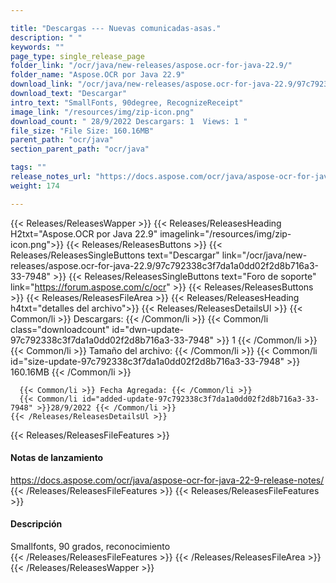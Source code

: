 ```yaml
---

title: "Descargas --- Nuevas comunicadas-asas."
description: " "
keywords: ""
page_type: single_release_page
folder_link: "/ocr/java/new-releases/aspose.ocr-for-java-22.9/"
folder_name: "Aspose.OCR por Java 22.9"
download_link: "/ocr/java/new-releases/aspose.ocr-for-java-22.9/97c792338c3f7da1a0dd02f2d8b716a3-33-7948"
download_text: "Descargar"
intro_text: "SmallFonts, 90degree, RecognizeReceipt"
image_link: "/resources/img/zip-icon.png"
download_count: " 28/9/2022 Descargars: 1  Views: 1 "
file_size: "File Size: 160.16MB"
parent_path: "ocr/java"
section_parent_path: "ocr/java"

tags: ""
release_notes_url: "https://docs.aspose.com/ocr/java/aspose-ocr-for-java-22-9-release-notes/"
weight: 174

---
```


{{< Releases/ReleasesWapper >}}
  {{< Releases/ReleasesHeading H2txt="Aspose.OCR por Java 22.9" imagelink="/resources/img/zip-icon.png">}}
  {{< Releases/ReleasesButtons >}}
    {{< Releases/ReleasesSingleButtons text="Descargar" link="/ocr/java/new-releases/aspose.ocr-for-java-22.9/97c792338c3f7da1a0dd02f2d8b716a3-33-7948" >}}
    {{< Releases/ReleasesSingleButtons text="Foro de soporte" link="https://forum.aspose.com/c/ocr" >}}
  {{< Releases/ReleasesButtons >}}
  {{< Releases/ReleasesFileArea >}}
    {{< Releases/ReleasesHeading h4txt="detalles del archivo">}}
    {{< Releases/ReleasesDetailsUl >}}
      {{< Common/li >}} Descargars: {{< /Common/li >}}
      {{< Common/li class="downloadcount" id="dwn-update-97c792338c3f7da1a0dd02f2d8b716a3-33-7948" >}} 1 {{< /Common/li >}}
      {{< Common/li >}} Tamaño del archivo: {{< /Common/li >}}
      {{< Common/li id="size-update-97c792338c3f7da1a0dd02f2d8b716a3-33-7948" >}} 160.16MB {{< /Common/li >}}

      {{< Common/li >}} Fecha Agregada: {{< /Common/li >}}
      {{< Common/li id="added-update-97c792338c3f7da1a0dd02f2d8b716a3-33-7948" >}}28/9/2022 {{< /Common/li >}}
    {{< /Releases/ReleasesDetailsUl >}}

  {{< Releases/ReleasesFileFeatures >}}
      <h4>Notas de lanzamiento</h4><div><a href='https://docs.aspose.com/ocr/java/aspose-ocr-for-java-22-9-release-notes/'>https://docs.aspose.com/ocr/java/aspose-ocr-for-java-22-9-release-notes/</a></div>
  {{< /Releases/ReleasesFileFeatures >}}
  {{< Releases/ReleasesFileFeatures >}}
      <h4>Descripción</h4><div class="HTMLDescription">Smallfonts, 90 grados, reconocimiento</div>
  {{< /Releases/ReleasesFileFeatures >}}
 {{< /Releases/ReleasesFileArea >}}
{{< /Releases/ReleasesWapper >}}


